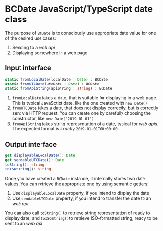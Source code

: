 # BCDate JavaScript/TypeScript date class
The purpose of `BCDate` is to consciously use appropriate date value for one of the desired use cases:
1. Sending to a *web api*
2. Displaying somewhere in a web page

## Input interface

```typescript
static fromLocalDate(localDate : Date) : BCDate
static fromUTCDate(utcDate : Date) : BCDate 
static fromApiString(apiString : string) : BCDate 
```

1. `fromLocalDate` takes a date, that is suitable for displaying in a web page. This is typical JavaSctipt date, like the one created with `new Date()`
2. `fromUTCDate` takes a date, that does not display correctly, but is correctly sent via HTTP request. You can create one by carefully choosing the constructor, like `new Date('2019-01-01')`
3. `fromApiString` takes string representation of a date, typical for *web api*s. The expected format is *exactly* `2019-01-01T00:00:00`. 

## Output interface 

```typescript
get displayableLocalDate(): Date
get sendableUTCDate(): Date
toString(): string
toISOString(): string
```

Once you have created a `BCDate` instance, it internally stores two date values. You can retrieve the appropriate one by using semantic getters: 
1. Use `displayableLocalDate` property, if you intend to display the date
2. Use `sendableUTCDate` property, if you intend to transfer the date to an *web api*

You can also call `toString()` to retrieve string representation of ready to display date; and `toISOString()`to retrieve ISO-formatted string, ready to be sent to an *web api*
